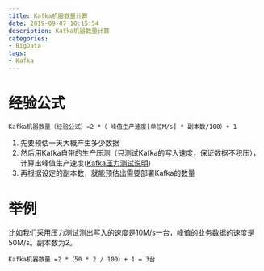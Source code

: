 ```yaml
---
title: Kafka机器数量计算
date: 2019-09-07 10:15:54
description: Kafka机器数量计算
categories:
- BigData
tags:
- Kafka
---
```

#   经验公式
```
Kafka机器数量（经验公式）=2 *（ 峰值生产速度[单位M/s] * 副本数/100）+ 1
```

1.  先要预估一天大概产生多少数据
2.  然后用Kafka自带的生产压测（只测试Kafka的写入速度，保证数据不积压），计算出峰值生产速度([Kafka压力测试说明](/2019/09/07/Kafka压力测试/))
3.  再根据设定的副本数，就能预估出需要部署Kafka的数量

#   举例
比如我们采用压力测试测出写入的速度是10M/s一台，峰值的业务数据的速度是50M/s。副本数为2。
```
Kafka机器数量 =2 *（50 * 2 / 100）+ 1 = 3台
```
